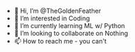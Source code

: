 - 👋 Hi, I’m @TheGoldenFeather
- 👀 I’m interested in Coding
- 🌱 I’m currently learning ML w/ Python
- 💞️ I’m looking to collaborate on Nothing
- 📫 How to reach me - you can't

<!---
TheGoldenFeather/TheGoldenFeather is a ✨ special ✨ repository because its `README.md` (this file) appears on your GitHub profile.
You can click the Preview link to take a look at your changes.
--->

